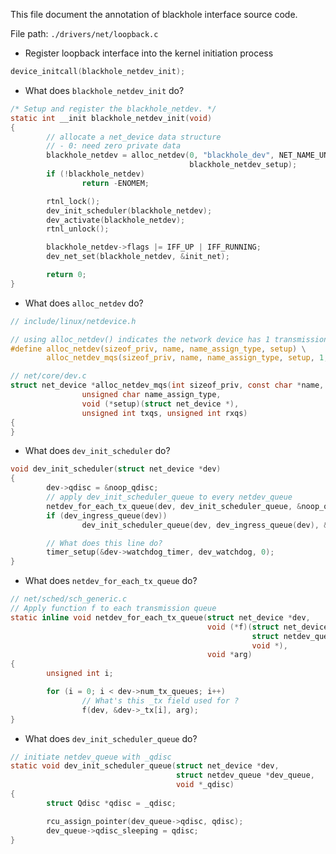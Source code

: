 This file document the annotation of blackhole interface source code.

File path: `./drivers/net/loopback.c`

- Register loopback interface into the kernel initiation process

``` C
device_initcall(blackhole_netdev_init);
```

- What does `blackhole_netdev_init` do?


``` C
/* Setup and register the blackhole_netdev. */
static int __init blackhole_netdev_init(void)
{
        // allocate a net_device data structure
        // - 0: need zero private data
        blackhole_netdev = alloc_netdev(0, "blackhole_dev", NET_NAME_UNKNOWN,
                                        blackhole_netdev_setup);
        if (!blackhole_netdev)
                return -ENOMEM;

        rtnl_lock();
        dev_init_scheduler(blackhole_netdev);
        dev_activate(blackhole_netdev);
        rtnl_unlock();

        blackhole_netdev->flags |= IFF_UP | IFF_RUNNING;
        dev_net_set(blackhole_netdev, &init_net);

        return 0;
}

```


- What does `alloc_netdev` do?

``` C
// include/linux/netdevice.h

// using alloc_netdev() indicates the network device has 1 transmission queue
#define alloc_netdev(sizeof_priv, name, name_assign_type, setup) \
        alloc_netdev_mqs(sizeof_priv, name, name_assign_type, setup, 1, 1)
```

``` C
// net/core/dev.c
struct net_device *alloc_netdev_mqs(int sizeof_priv, const char *name,
                unsigned char name_assign_type,
                void (*setup)(struct net_device *),
                unsigned int txqs, unsigned int rxqs) 
{
}
```


- What does `dev_init_scheduler` do?

``` C
void dev_init_scheduler(struct net_device *dev)
{
        dev->qdisc = &noop_qdisc;
        // apply dev_init_scheduler_queue to every netdev_queue
        netdev_for_each_tx_queue(dev, dev_init_scheduler_queue, &noop_qdisc);
        if (dev_ingress_queue(dev))
                dev_init_scheduler_queue(dev, dev_ingress_queue(dev), &noop_qdisc);

        // What does this line do?
        timer_setup(&dev->watchdog_timer, dev_watchdog, 0);
}
```


- What does `netdev_for_each_tx_queue` do?

``` C
// net/sched/sch_generic.c
// Apply function f to each transmission queue
static inline void netdev_for_each_tx_queue(struct net_device *dev,
                                            void (*f)(struct net_device *,
                                                      struct netdev_queue *,
                                                      void *),
                                            void *arg)
{               
        unsigned int i;

        for (i = 0; i < dev->num_tx_queues; i++)
                // What's this _tx field used for ?
                f(dev, &dev->_tx[i], arg);
}

```

- What does `dev_init_scheduler_queue` do?


``` C
// initiate netdev_queue with _qdisc
static void dev_init_scheduler_queue(struct net_device *dev,
                                     struct netdev_queue *dev_queue,
                                     void *_qdisc)
{
        struct Qdisc *qdisc = _qdisc;

        rcu_assign_pointer(dev_queue->qdisc, qdisc);
        dev_queue->qdisc_sleeping = qdisc;
}
```












































